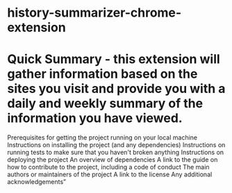 # history-summarizer-chrome-extension

# Quick Summary - this extension will gather information based on the sites you visit and provide you with a daily and weekly summary of the information you have viewed.


Prerequisites for getting the project running on your local machine
Instructions on installing the project (and any dependencies)
Instructions on running tests to make sure that you haven't broken anything
Instructions on deploying the project
An overview of dependencies
A link to the guide on how to contribute to the project, including a code of conduct
The main authors or maintainers of the project
A link to the license
Any additional acknowledgements”

